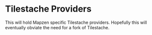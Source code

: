 # Tilestache Providers

This will hold Mapzen specific Tilestache providers. Hopefully this will
eventually obviate the need for a fork of Tilestache.
